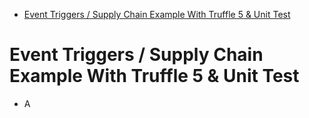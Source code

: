 - [Event Triggers / Supply Chain Example With Truffle 5 \& Unit Test](#event-triggers--supply-chain-example-with-truffle-5--unit-test)

# Event Triggers / Supply Chain Example With Truffle 5 & Unit Test

- A
